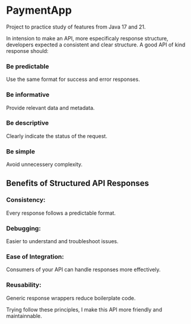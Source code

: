 # PaymentApp
Project to practice study of features from Java 17 and 21.

In intension to make an API, more especificaly response structure, developers expected a consistent and clear structure. A good API of kind response should:

### Be predictable
Use the same format for success and error responses.
### Be informative
Provide relevant data and metadata.
### Be descriptive
Clearly indicate the status of the request.
### Be simple
Avoid unnecessery complexity.

## Benefits of Structured API Responses
### Consistency: 
Every response follows a predictable format.
### Debugging: 
Easier to understand and troubleshoot issues.
### Ease of Integration: 
Consumers of your API can handle responses more effectively.
### Reusability: 
Generic response wrappers reduce boilerplate code.

Trying follow these principles, I make this API more friendly and maintainnable.